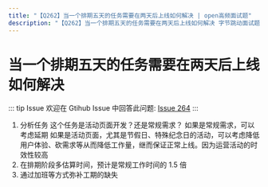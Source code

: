 ```yaml
---
title: "【Q262】当一个排期五天的任务需要在两天后上线如何解决 | open高频面试题"
description: "【Q262】当一个排期五天的任务需要在两天后上线如何解决 字节跳动面试题、阿里腾讯面试题、美团小米面试题。"
---
```


# 当一个排期五天的任务需要在两天后上线如何解决

::: tip Issue
欢迎在 Gtihub Issue 中回答此问题: [Issue 264](https://github.com/shfshanyue/Daily-Question/issues/264)
:::

1. 分析任务
   这个任务是活动页面开发？还是常规需求？
   如果是常规需求，可以考虑延期
   如果是活动页面，尤其是节假日、特殊纪念日的活动，可以考虑降低用户体验、砍需求等从而降低工作量，继而保证正常上线。因为运营活动的时效性较高
2. 在排期阶段多估算时间，预计是常规工作时间的 1.5 倍
3. 通过加班等方式弥补工期的缺失
